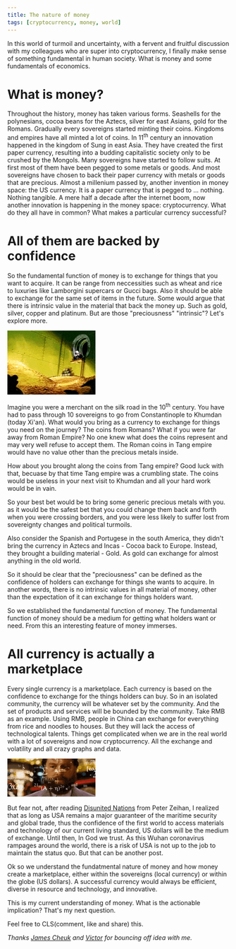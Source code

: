 ```yaml
---
title: The nature of money
tags: [cryptocurrency, money, world]
---
```

In this world of turmoil and uncertainty, with a fervent and fruitful discussion with my colleagues who are super into cryptocurrency, I finally make sense of something fundamental in human society. What is money and some fundamentals of economics.

# What is money?

Throughout the history, money has taken various forms. Seashells for the polynesians, cocoa beans for the Aztecs, silver for east Asians, gold for the Romans. Gradually every sovereigns started minting their coins. Kingdoms and empires have all minted a lot of coins. In 11<sup>th</sup> century an innovation happened in the kingdom of Sung in east Asia. They have created the first paper currency, resulting into a budding capitalistic society only to be crushed by the Mongols. Many sovereigns have started to follow suits. At first most of them have been pegged to some metals or goods. And most sovereigns have chosen to back their paper currency with metals or goods that are precious. Almost a millenium passed by, another invention in money space: the US currency. It is a paper currency that is pegged to ... nothing. Nothing tangible. A mere half a decade after the internet boom, now another innovation is happening in the money space: cryptocurrency. What do they all have in common? What makes a particular currency successful?

# All of them are backed by confidence

So the fundamental function of money is to exchange for things that you want to acquire. It can be range from neccessities such as wheat and rice to luxuries like Lamborgini supercars or Gucci bags. Also it should be able to exchange for the same set of items in the future. Some would argue that there is intrinsic value in the material that back the money up. Such as gold, silver, copper and platinum. But are those "preciousness" "intrinsic"? Let's explore more.

![diving into money Donald Duck](/assets/images/diving-money.gif)

Imagine you were a merchant on the silk road in the 10<sup>th</sup> century. You have had to pass through 10 sovereigns to go from Constantinople to Khumdan (today Xi'an). What would you bring as a currency to exchange for things you need on the journey? The coins from Romans? What if you were far away from Roman Empire? No one knew what does the coins represent and may very well refuse to accept them. The Roman coins in Tang empire would have no value other than the precious metals inside.

How about you brought along the coins from Tang empire? Good luck with that, becuase by that time Tang empire was a crumbling state. The coins would be useless in your next visit to Khumdan and all your hard work would be in vain.

So your best bet would be to bring some generic precious metals with you. as it would be the safest bet that you could change them back and forth when you were crossing borders, and you were less likely to suffer lost from sovereignty changes and political turmoils.

Also consider the Spanish and Portugese in the south America, they didn't bring the currency in Aztecs and Incas - Cocoa back to Europe. Instead, they brought a building material - Gold. As gold can exchange for almost anything in the old world.

So it should be clear that the "preciousness" can be defined as the confidence of holders can exchange for things she wants to acquire. In another words, there is no intrinsic values in all material of money, other than the expectation of it can exchange for things holders want.

So we established the fundamental function of money. The fundamental function of money should be a medium for getting what holders want or need. From this an interesting feature of money immerses.

# All currency is actually a marketplace

Every single currency is a marketplace. Each currency is based on the confidence to exchange for the things holders can buy. So in an isolated community, the currency will be whatever set by the community. And the set of products and services will be bounded by the community. Take RMB as an example. Using RMB, people in China can exchange for everything from rice and noodles to houses. But they will lack the access of technological talents. Things get complicated when we are in the real world with a lot of sovereigns and now cryptocurrency. All the exchange and volatility and all crazy graphs and data.

![calculating](/assets/images/calculating.gif)

But fear not, after reading [Disunited Nations](https://www.amazon.com/gp/product/0062913689/ref=as_li_tl?ie=UTF8&camp=1789&creative=9325&creativeASIN=0062913689&linkCode=as2&tag=getthingsdo07-20&linkId=3c1408f04b9def84b96c2ef444f4f450) from Peter Zeihan, I realized that as long as USA remains a major guaranteer of the maritime security and global trade, thus the confidence of the first world to access materials and technology of our current living standard, US dollars will be the medium of exchange. Until then, In God we trust. As this Wuhan coronavirus rampages around the world, there is a risk of USA is not up to the job to maintain the status quo. But that can be another post.

Ok so we understand the fundatmental nature of money and how money create a marketplace, either within the sovereigns (local currency) or within the globe (US dollars). A successful currency would always be efficient, diverse in resource and technology, and innovative.

This is my current understanding of money. What is the actionable implication? That's my next question.

Feel free to CLS(comment, like and share) this.

_Thanks [James Cheuk](https://twitter.com/jccf091) and [Victor](https://twitter.com/victor_lam) for bouncing off idea with me._
